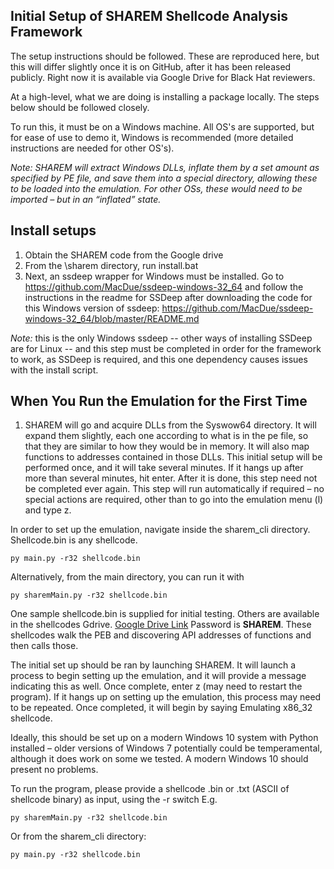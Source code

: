 ## Initial Setup of SHAREM Shellcode Analysis Framework
The setup instructions should be followed. These are reproduced here, but this will differ slightly once it is on GitHub, after it has been released publicly. Right now it is available via Google Drive for Black Hat reviewers.

At a high-level, what we are doing is installing a package locally. The steps below should be followed closely.

To run this, it must be on a Windows machine.
All OS's are supported, but for ease of use to demo it, Windows is recommended (more detailed instructions are needed for other OS's). 

_Note: SHAREM will extract Windows DLLs, inflate them by a set amount as specified by PE file, and save them into a special directory, allowing these to be loaded into the emulation. For other OSs, these would need to be imported – but in an “inflated” state._

## Install setups
1.	Obtain the SHAREM code from the Google drive
2.	From the \sharem directory, run install.bat
3.	Next,  an ssdeep wrapper for Windows must be installed. Go to https://github.com/MacDue/ssdeep-windows-32_64 and follow the instructions in the readme for SSDeep after downloading the code for this Windows version of ssdeep: https://github.com/MacDue/ssdeep-windows-32_64/blob/master/README.md

_Note:_ this is the only Windows ssdeep -- other ways of installing SSDeep are for Linux -- and this step must be completed in order for the framework to work, as SSDeep is required, and this one dependency causes issues with the install script.

## When You Run the Emulation for the First Time

1. SHAREM will go and acquire DLLs from the Syswow64 directory. It will expand them slightly, each one according to what is in the pe file, so that they are similar to how they would be in memory. It will also map functions to addresses contained in those DLLs. This initial setup will be performed once, and it will take several minutes. If it hangs up after more than several minutes, hit enter. After it is done, this step need not be completed ever again. This step will run automatically if required – no special actions are required, other than to go into the emulation menu (l) and type z.

In order to set up the emulation, navigate inside the sharem_cli directory. Shellcode.bin is any shellcode.

`py main.py -r32 shellcode.bin`

Alternatively, from the main directory, you can run it with 

`py sharemMain.py -r32 shellcode.bin`

One sample shellcode.bin is supplied for initial testing. Others are available in the shellcodes Gdrive. [Google Drive Link](https://drive.google.com/drive/folders/1E36ZOAaKFSeromzXd7zTq5fdGC36lg_N?usp=sharing)
Password is **SHAREM**. These shellcodes walk the PEB and discovering API addresses of functions and then calls those.

The initial set up should be ran by launching SHAREM. It will launch a process to begin setting up the emulation, and it will provide a message indicating this as well. Once complete, enter z (may need to restart the program). If it hangs up on setting up the emulation, this process may need to be repeated. Once completed, it will begin by saying Emulating x86_32 shellcode.

Ideally, this should be set up on a modern Windows 10 system with Python installed – older versions of Windows 7 potentially could be temperamental, although it does work on some we tested. A modern Windows 10 should present no problems.

To run the program, please provide a shellcode .bin or .txt (ASCII of shellcode binary) as input, using the -r switch
E.g.

`py sharemMain.py -r32 shellcode.bin`

Or from the sharem_cli directory:

`py main.py -r32 shellcode.bin`